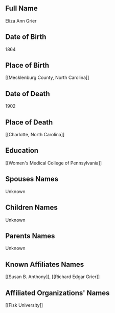 ## Full Name
Eliza Ann Grier

## Date of Birth
1864

## Place of Birth
[[Mecklenburg County, North Carolina]]

## Date of Death
1902

## Place of Death
[[Charlotte, North Carolina]]

## Education
[[Women's Medical College of Pennsylvania]]

## Spouses Names
Unknown

## Children Names
Unknown

## Parents Names
Unknown

## Known Affiliates Names
[[Susan B. Anthony]], [[Richard Edgar Grier]]

## Affiliated Organizations' Names
[[Fisk University]]

